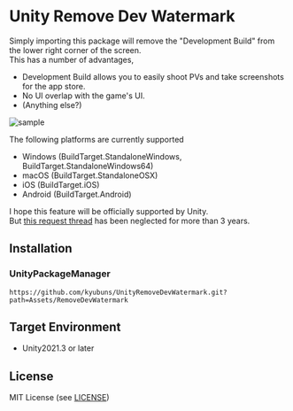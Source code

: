 Unity Remove Dev Watermark
===

Simply importing this package will remove the "Development Build" from the lower right corner of the screen.  
This has a number of advantages,
- Development Build allows you to easily shoot PVs and take screenshots for the app store.
- No UI overlap with the game's UI.
- (Anything else?)

![sample](https://github.com/kyubuns/UnityRemoveDevWatermark/assets/961165/21325692-6fbc-4eba-998d-d8db412b6572)

The following platforms are currently supported

- Windows (BuildTarget.StandaloneWindows, BuildTarget.StandaloneWindows64)
- macOS (BuildTarget.StandaloneOSX)
- iOS (BuildTarget.iOS)
- Android (BuildTarget.Android)
  
I hope this feature will be officially supported by Unity.  
But [this request thread](https://forum.unity.com/threads/remove-development-build-watermark-without-giving-up-the-build-option.944772/) has been neglected for more than 3 years.


## Installation

### UnityPackageManager

`https://github.com/kyubuns/UnityRemoveDevWatermark.git?path=Assets/RemoveDevWatermark`

## Target Environment

- Unity2021.3 or later

## License

MIT License (see [LICENSE](LICENSE))
